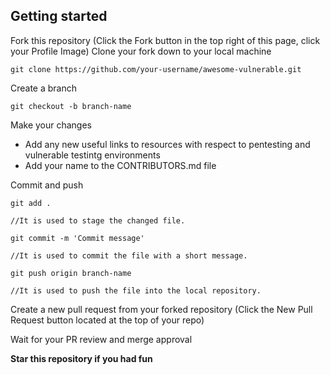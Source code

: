 ## Getting started

Fork this repository (Click the Fork button in the top right of this page, click your Profile Image)
Clone your fork down to your local machine

    git clone https://github.com/your-username/awesome-vulnerable.git

Create a branch

    git checkout -b branch-name

Make your changes
    
 - Add any new useful links to resources with respect to pentesting and vulnerable testintg environments
 - Add your name to the CONTRIBUTORS.md file

Commit and push 

    git add .

    //It is used to stage the changed file. 
    
    git commit -m 'Commit message'
    
    //It is used to commit the file with a short message.

    git push origin branch-name
    
    //It is used to push the file into the local repository.

Create a new pull request from your forked repository (Click the New Pull Request button located at the top of your repo)

Wait for your PR review and merge approval 

<b>Star this repository if you had fun</b>
